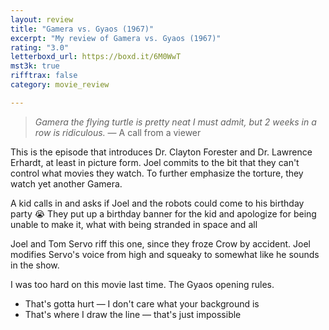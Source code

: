 ```yaml
---
layout: review
title: "Gamera vs. Gyaos (1967)"
excerpt: "My review of Gamera vs. Gyaos (1967)"
rating: "3.0"
letterboxd_url: https://boxd.it/6M0WwT
mst3k: true
rifftrax: false
category: movie_review

---
```


<blockquote><i>Gamera the flying turtle is pretty neat I must admit, but 2 weeks in a row is ridiculous.</i> — A call from a viewer</blockquote>
This is the episode that introduces Dr. Clayton Forester and Dr. Lawrence Erhardt, at least in picture form. Joel commits to the bit that they can't control what movies they watch. To further emphasize the torture, they watch yet another Gamera.

A kid calls in and asks if Joel and the robots could come to his birthday party 😭 They put up a birthday banner for the kid and apologize for being unable to make it, what with being stranded in space and all

Joel and Tom Servo riff this one, since they froze Crow by accident. Joel modifies Servo's voice from high and squeaky to somewhat like he sounds in the show.

I was too hard on this movie last time. The Gyaos opening rules.

* That's gotta hurt — I don't care what your background is
* That's where I draw the line — that's just impossible